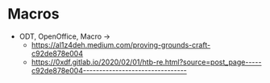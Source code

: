 # Macros

- ODT, OpenOffice, Macro ->
  - https://al1z4deh.medium.com/proving-grounds-craft-c92de878e004
  - https://0xdf.gitlab.io/2020/02/01/htb-re.html?source=post_page-----c92de878e004--------------------------------
